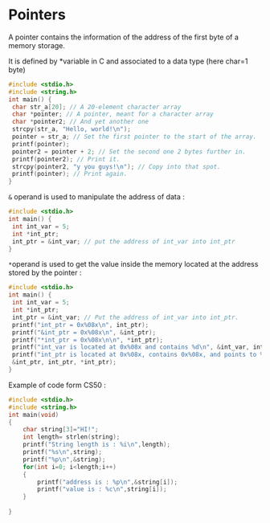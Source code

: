 # Pointers

A pointer contains the information of the address of the first byte of a memory storage.

It is defined by \*variable in C and associated to a data type (here char=1 byte)

```c
#include <stdio.h>
#include <string.h>
int main() {
 char str_a[20]; // A 20-element character array
 char *pointer; // A pointer, meant for a character array
 char *pointer2; // And yet another one
 strcpy(str_a, "Hello, world!\n");
 pointer = str_a; // Set the first pointer to the start of the array.
 printf(pointer);
 pointer2 = pointer + 2; // Set the second one 2 bytes further in.
 printf(pointer2); // Print it.
 strcpy(pointer2, "y you guys!\n"); // Copy into that spot.
 printf(pointer); // Print again.
}
```

`&` operand is used to manipulate the address of data :&#x20;

```c
#include <stdio.h>
int main() {
 int int_var = 5;
 int *int_ptr;
 int_ptr = &int_var; // put the address of int_var into int_ptr
}
```

`*`operand is used to get the value inside the memory located at the address stored by the pointer :

```c
#include <stdio.h>
int main() {
 int int_var = 5;
 int *int_ptr;
 int_ptr = &int_var; // Put the address of int_var into int_ptr.
 printf("int_ptr = 0x%08x\n", int_ptr);
 printf("&int_ptr = 0x%08x\n", &int_ptr);
 printf("*int_ptr = 0x%08x\n\n", *int_ptr);
 printf("int_var is located at 0x%08x and contains %d\n", &int_var, int_var);
 printf("int_ptr is located at 0x%08x, contains 0x%08x, and points to %d\n\n",
 &int_ptr, int_ptr, *int_ptr);
}
```

Example of code form CS50 :&#x20;

```c
#include <stdio.h>
#include <string.h>
int main(void)
{
    char string[3]="HI!";
    int length= strlen(string);
    printf("String length is : %i\n",length);
    printf("%s\n",string);
    printf("%p\n",&string);
    for(int i=0; i<length;i++)
    {
        printf("address is : %p\n",&string[i]);
        printf("value is : %c\n",string[i]);
    }
    
}
```

